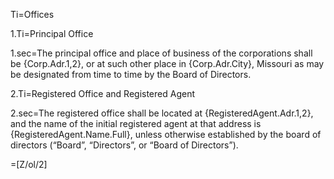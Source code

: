 Ti=Offices

1.Ti=Principal Office

1.sec=The principal office and place of business of the corporations shall be {Corp.Adr.1,2}, or at such other place in {Corp.Adr.City}, Missouri as may be designated from time to time by the Board of Directors.

2.Ti=Registered Office and Registered Agent

2.sec=The registered office shall be located at {RegisteredAgent.Adr.1,2}, and the name of the initial registered agent at that address is {RegisteredAgent.Name.Full}, unless otherwise established by the board of directors (“Board”, “Directors”, or “Board of Directors”). 

=[Z/ol/2]
